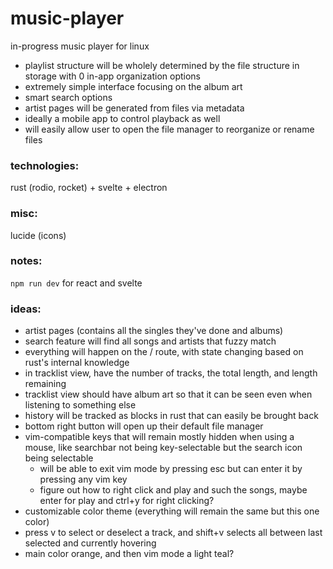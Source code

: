 # music-player
in-progress music player for linux
- playlist structure will be wholely determined by the file structure in storage with 0 in-app organization options
- extremely simple interface focusing on the album art
- smart search options
- artist pages will be generated from files via metadata
- ideally a mobile app to control playback as well
- will easily allow user to open the file manager to reorganize or rename files

### technologies:
rust (rodio, rocket) + svelte + electron

### misc:
lucide (icons)

### notes:
`npm run dev` for react and svelte


### ideas:
- artist pages (contains all the singles they've done and albums)
- search feature will find all songs and artists that fuzzy match
- everything will happen on the / route, with state changing based on rust's internal knowledge
- in tracklist view, have the number of tracks, the total length, and length remaining
- tracklist view should have album art so that it can be seen even when listening to something else
- history will be tracked as blocks in rust that can easily be brought back
- bottom right button will open up their default file manager
- vim-compatible keys that will remain mostly hidden when using a mouse, like searchbar not being key-selectable but the search icon being selectable
    - will be able to exit vim mode by pressing esc but can enter it by pressing any vim key
    - figure out how to right click and play and such the songs, maybe enter for play and ctrl+y for right clicking?
- customizable color theme (everything will remain the same but this one color)
- press v to select or deselect a track, and shift+v selects all between last selected and currently hovering
- main color orange, and then vim mode a light teal?


